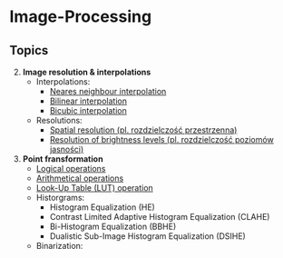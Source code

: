 # Image-Processing

## Topics
2. **Image resolution & interpolations**
    - Interpolations: 
      - [Neares neighbour interpolation](2_image_resolution_and_interpolation/interpolation_nearest_neighbour.m)
      - [Bilinear interpolation](2_image_resolution_and_interpolation/bilinear_interpolation.m)
      - [Bicubic interpolation](2_image_resolution_and_interpolation/bicubic_interpolation.m)
    - Resolutions:
      - [Spatial resolution (pl. rozdzielczość przestrzenna)](2_image_resolution_and_interpolation/grey_scale.m)
      - [Resolution of brightness levels (pl. rozdzielczość poziomów jasności)](2_image_resolution_and_interpolation/size_of_pixels.m)
3. **Point fransformation**
    - [Logical operations](3_operations_on_images_and_point_transformation\logical_operations.m)
    - [Arithmetical operations](3_operations_on_images_and_point_transformation\arithmetical_operations.m)
    - [Look-Up Table (LUT) operation](3_operations_on_images_and_point_transformation\lut.m)
    - Historgrams: 
      - Histogram Equalization (HE)
      - Contrast Limited Adaptive Histogram Equalization (CLAHE)
      - Bi-Histogram Equalization (BBHE)
      - Dualistic Sub-Image Histogram Equalization (DSIHE)
    - Binarization: 

